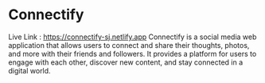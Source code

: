 # Connectify

Live Link : https://connectify-sj.netlify.app
Connectify is a social media web application that allows users to connect and share their thoughts, photos, and more with their friends and followers. It provides a platform for users to engage with each other, discover new content, and stay connected in a digital world.
